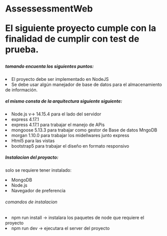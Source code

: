 <h1>AssessessmentWeb</1>

<p> 
El siguiente proyecto cumple con la finalidad de cumplir con test de prueba.
    <h5>tomando encuenta los siguientes puntos:</h5>
    <li>El proyecto debe ser implementado en NodeJS</li>
    <li>Se debe usar algún manejador de base de datos para el almacenamiento de
    información.</li>

<h5>el mismo consta de la arquitectura siguiente siguiente: </h5>
    <li>Node.js v-> 14.15.4 para el lado del servidor</li>
    <li>express 4.17.1</li>
    <li>express 4.17.1 para trabajar el manejo de APis</li>
    <li>mongoose 5.13.3 para trabajar como gestor de Base de datos MngoDB</li>
    <li>morgan 1.10.0 para trabajar los midellwares junto express</li>
    <li>Html5 para las vistas</li>
    <li> bootstrap5 para trabajar el diseño en formato responsivo</li>

<h5>Instalacion del proyacto: </h5>
    <p> solo se requiere tener instalado: </p>
    <li>MongoDB</li>
    <li>Node.js</li>
    <li>Navegador de preferencia </li>

<h6>comandos de instalacion</h6>
    <li>npm run install  -> instalara los paquetes de node que requiere el proyecto</li>
    <li>npm run dev -> ejecutara el server del proyecto</li>
    
</p>